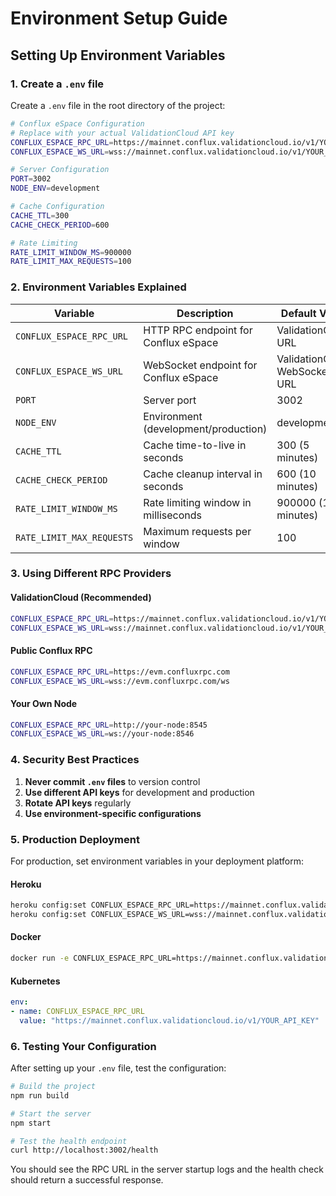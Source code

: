 # Environment Setup Guide

## Setting Up Environment Variables

### 1. Create a `.env` file

Create a `.env` file in the root directory of the project:

```bash
# Conflux eSpace Configuration
# Replace with your actual ValidationCloud API key
CONFLUX_ESPACE_RPC_URL=https://mainnet.conflux.validationcloud.io/v1/YOUR_API_KEY_HERE
CONFLUX_ESPACE_WS_URL=wss://mainnet.conflux.validationcloud.io/v1/YOUR_API_KEY_HERE

# Server Configuration
PORT=3002
NODE_ENV=development

# Cache Configuration
CACHE_TTL=300
CACHE_CHECK_PERIOD=600

# Rate Limiting
RATE_LIMIT_WINDOW_MS=900000
RATE_LIMIT_MAX_REQUESTS=100
```

### 2. Environment Variables Explained

| Variable | Description | Default Value |
|----------|-------------|---------------|
| `CONFLUX_ESPACE_RPC_URL` | HTTP RPC endpoint for Conflux eSpace | ValidationCloud URL |
| `CONFLUX_ESPACE_WS_URL` | WebSocket endpoint for Conflux eSpace | ValidationCloud WebSocket URL |
| `PORT` | Server port | 3002 |
| `NODE_ENV` | Environment (development/production) | development |
| `CACHE_TTL` | Cache time-to-live in seconds | 300 (5 minutes) |
| `CACHE_CHECK_PERIOD` | Cache cleanup interval in seconds | 600 (10 minutes) |
| `RATE_LIMIT_WINDOW_MS` | Rate limiting window in milliseconds | 900000 (15 minutes) |
| `RATE_LIMIT_MAX_REQUESTS` | Maximum requests per window | 100 |

### 3. Using Different RPC Providers

#### ValidationCloud (Recommended)
```bash
CONFLUX_ESPACE_RPC_URL=https://mainnet.conflux.validationcloud.io/v1/YOUR_API_KEY
CONFLUX_ESPACE_WS_URL=wss://mainnet.conflux.validationcloud.io/v1/YOUR_API_KEY
```

#### Public Conflux RPC
```bash
CONFLUX_ESPACE_RPC_URL=https://evm.confluxrpc.com
CONFLUX_ESPACE_WS_URL=wss://evm.confluxrpc.com/ws
```

#### Your Own Node
```bash
CONFLUX_ESPACE_RPC_URL=http://your-node:8545
CONFLUX_ESPACE_WS_URL=ws://your-node:8546
```

### 4. Security Best Practices

1. **Never commit `.env` files** to version control
2. **Use different API keys** for development and production
3. **Rotate API keys** regularly
4. **Use environment-specific configurations**

### 5. Production Deployment

For production, set environment variables in your deployment platform:

#### Heroku
```bash
heroku config:set CONFLUX_ESPACE_RPC_URL=https://mainnet.conflux.validationcloud.io/v1/YOUR_API_KEY
heroku config:set CONFLUX_ESPACE_WS_URL=wss://mainnet.conflux.validationcloud.io/v1/YOUR_API_KEY
```

#### Docker
```bash
docker run -e CONFLUX_ESPACE_RPC_URL=https://mainnet.conflux.validationcloud.io/v1/YOUR_API_KEY gswap-router-api
```

#### Kubernetes
```yaml
env:
- name: CONFLUX_ESPACE_RPC_URL
  value: "https://mainnet.conflux.validationcloud.io/v1/YOUR_API_KEY"
```

### 6. Testing Your Configuration

After setting up your `.env` file, test the configuration:

```bash
# Build the project
npm run build

# Start the server
npm start

# Test the health endpoint
curl http://localhost:3002/health
```

You should see the RPC URL in the server startup logs and the health check should return a successful response.
